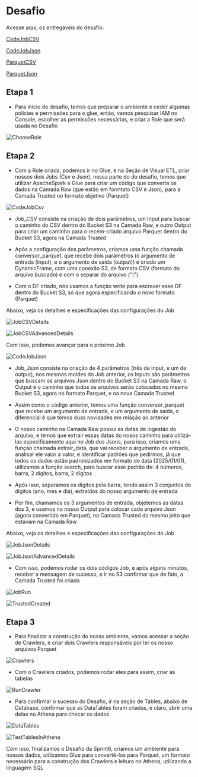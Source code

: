 # Desafio

Acesse aqui, os entregaveis do desafio:

[CodeJobCSV](../Desafio/jobs_codes/job_csv.py)

[CodeJobJson](../Desafio/jobs_codes/job_json.py)

[ParquetCSV](../Desafio/output_data/csv_parquet/)

[ParquetJson](../Desafio/output_data/json_parquet/)

## Etapa 1

- Para início do desafio, temos que preparar o ambiente e ceder algumas policies e permissões para o glue, então, vamos pesquisar IAM no Console, escolher as permissões necessárias, e criar a Role que será usada no Desafio

![ChooseRole](../Evidencias/Desafio/Etapa1/CreateIAMRolePolicies.PNG)

## Etapa 2

- Com a Role criada, podemos ir no Glue, e na Seção de Visual ETL, criar nossos dois Jobs (Csv e Json), nessa parte do do desafio, temos que utilizar ApacheSpark e Glue para criar um código que converta os dados na Camada Raw (que estão em formtato CSV e Json), para a Camada Trusted no formato objetivo (Parquet)

![CodeJobCsv](../Evidencias/Desafio/Etapa2/job_csv_interface_code.PNG)

- Job_CSV consiste na criação de dois parâmetros, um Input para buscar o caminho do CSV dentro do Bucket S3 na Camada Raw, e outro Output para criar um caminho para o recém-criado arquivo Parquet dentro do Bucket S3, agora na Camada Trusted

- Após a configuração dos parâmetros, criamos uma função chamada conversor_parquet, que recebe dois parâmetros (o argumento de entrada (input), e o argumento de saída (output)) é criado um DynamicFrame, com uma conexão S3, de formato CSV (formato do arquivo buscado) e com o separar do arquivo ("|")

- Com o DF criado, nós usamos a função write para escrever esse DF dentro do Bucket S3, só que agora especificando o novo formato (Parquet)

Abaixo, veja os detalhes e especificações das configurações do Job

![JobCSVDetails](../Evidencias/Desafio/Etapa2/job_csv_details.PNG)

![JobCSVAdvancedDetails](../Evidencias/Desafio/Etapa2/job_csv_advanced_details.PNG)

Com isso, podemos avançar para o próximo Job

![CodeJobJson](../Evidencias/Desafio/Etapa2/job_json_interface_code.PNG)

- Job_Json consiste na criação de 4 parâmetros (três de input, e um de output), nos mesmos moldes do Job anterior, os Inputs são parâmetros que buscam os arquivos Json dentro do Bucket S3 na Camada Raw, o Output é o caminho que todos os arquivos serão colocados no mesmo Bucket S3, agora no formato Parquet, e na nova Camada Trusted

- Assim como o código anterior, temos uma função conversor_parquet que recebe um argumento de entrada, e um argumento de saída, o diferencial é que temos duas novidades em relação ao anterior

- O nosso caminho na Camada Raw possui as datas de ingestão do arquivo, e temos que extrair essas datas do nosos caminho para utilizá-las especificamente aqui no Job dos Jsons, para isso, criamos uma função chamada extrair_data, que vai receber o argumento de entrada, analisar ele valor a valor, e identificar padrões que pedirmos, já que todos os dados estão padronizados em formato de data (2025/01/01), utilizamos a função search, para buscar esse padrão de: 4 números, barra, 2 dígitos,  barra, 2 dígitos

- Após isso, separamos os digitos pela barra, tendo assim 3 conjuntos de dígitos (ano, mes e dia), extraídos do nosso argumento de entrada

- Por fim, chamamos os 3 argumentos de entrada, objetemos as datas dos 3, e usamos no nosso Output para colocar cada arquivo Json (agora convertido em Parquet), na Camada Trusted do mesmo jeito que estavam na Camada Raw

Abaixo, veja os detalhes e especificações das configurações do Job

![JobJsonDetails](../Evidencias/Desafio/Etapa2/job_json_details.PNG)

![JobJsonAdvancedDetails](../Evidencias/Desafio/Etapa2/job_json_advanced_details.PNG)

- Com isso, podemos rodar os dois códigos Job, e após alguns minutos, receber a mensagem de sucesso, e ir no S3 confirmar que de fato, a Camada Trusted foi criada

![JobRun](../Evidencias/Desafio/Etapa2/jobs_run_monitoring.PNG)

![TrustedCreated](../Evidencias/Desafio/Etapa2/trusted_created.PNG)

## Etapa 3

- Para finalizar a construção do nosso ambiente, vamos acessar a seção de Crawlers, e criar dois Crawlers responsáveis por ler os nosso arquivos Parquet

![Crawlers](../Evidencias/Desafio/Etapa3/create_crawlers.PNG)

- Com o Crawlers criados, podemos rodar eles para assim, criar as tabelas

![RunCrawler](../Evidencias/Desafio/Etapa3/Ready&RunCrawlers.PNG)

- Para confirmar o sucesso do Desafio, ir na seção de Tables, abaixo de Database, confirmar que as DataTables foram criadas, e claro, abrir uma delas no Athena para checar os dados

![DataTables](../Evidencias/Desafio/Etapa3/TablesINDataCatalog.PNG)

![TestTablesInAthena](../Evidencias/Desafio/Etapa3/TestDataTablesInAthena.PNG)

Com isso, finalizamos o Desafio da Sprint6, criamos um ambiente para nossos dados, utilizamos Glue para convertê-los para Parquet, um formato necessário para a construção dos Crawlers e leitura no Athena, utilizando a linguagem SQL
